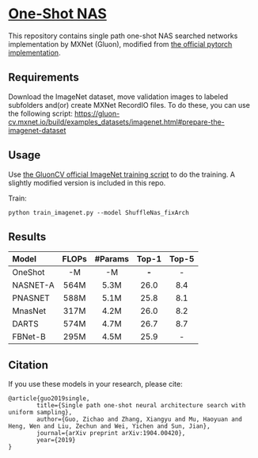 # [One-Shot NAS](https://arxiv.org/abs/1904.00420)
This repository contains single path one-shot NAS searched networks implementation by MXNet (Gluon), modified from
[the official pytorch implementation](https://github.com/megvii-model/ShuffleNet-Series).


## Requirements
Download the ImageNet dataset, move validation images to labeled subfolders and(or) create MXNet RecordIO files. To do these, you can use the following script:
https://gluon-cv.mxnet.io/build/examples_datasets/imagenet.html#prepare-the-imagenet-dataset

## Usage
Use [the GluonCV official ImageNet training script](https://gluon-cv.mxnet.io/build/examples_classification/dive_deep_imagenet.html#sphx-glr-download-build-examples-classification-dive-deep-imagenet-py)
to do the training. A slightly modified version is included in this repo.

Train:
```shell
python train_imagenet.py --model ShuffleNas_fixArch
```

## Results


| Model                  | FLOPs | #Params   | Top-1 | Top-5 |
| :--------------------- | :---: | :------:  | :---: | :---: |
|    OneShot |  -M |  -M |  **-**   |   -   |
|    NASNET-A|  564M |  5.3M |  26.0   |   8.4   |
|    PNASNET|  588M |  5.1M |  25.8   |   8.1   |
|    MnasNet|  317M |  4.2M |  26.0   |  8.2   |
|    DARTS|  574M|  4.7M |  26.7   |   8.7  |
|    FBNet-B|  295M|  4.5M |  25.9   |   -   |

## Citation
If you use these models in your research, please cite:


    @article{guo2019single,
            title={Single path one-shot neural architecture search with uniform sampling},
            author={Guo, Zichao and Zhang, Xiangyu and Mu, Haoyuan and Heng, Wen and Liu, Zechun and Wei, Yichen and Sun, Jian},
            journal={arXiv preprint arXiv:1904.00420},
            year={2019}
    }
